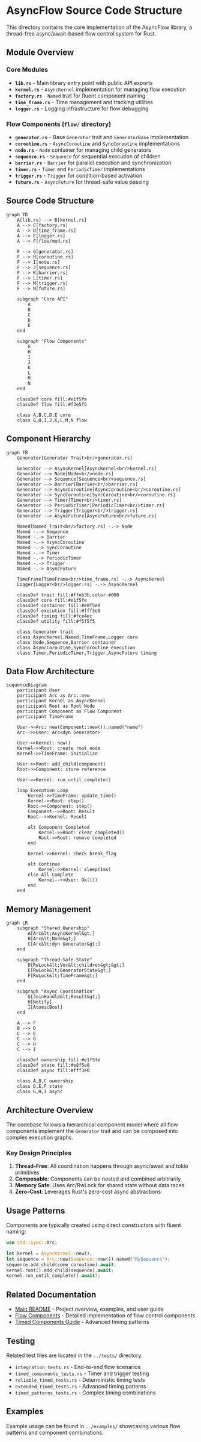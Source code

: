 # AsyncFlow Source Code Structure

This directory contains the core implementation of the AsyncFlow library, a thread-free async/await-based flow control system for Rust.

## Module Overview

### Core Modules

- **`lib.rs`** - Main library entry point with public API exports
- **`kernel.rs`** - `AsyncKernel` implementation for managing flow execution
- **`factory.rs`** - `Named` trait for fluent component naming
- **`time_frame.rs`** - Time management and tracking utilities
- **`logger.rs`** - Logging infrastructure for flow debugging

### Flow Components (`flow/` directory)

- **`generator.rs`** - Base `Generator` trait and `GeneratorBase` implementation
- **`coroutine.rs`** - `AsyncCoroutine` and `SyncCoroutine` implementations
- **`node.rs`** - `Node` container for managing child generators
- **`sequence.rs`** - `Sequence` for sequential execution of children
- **`barrier.rs`** - `Barrier` for parallel execution and synchronization
- **`timer.rs`** - `Timer` and `PeriodicTimer` implementations
- **`trigger.rs`** - `Trigger` for condition-based activation
- **`future.rs`** - `AsyncFuture` for thread-safe value passing

## Source Code Structure

```mermaid
graph TD
    A[lib.rs] --> B[kernel.rs]
    A --> C[factory.rs]
    A --> D[time_frame.rs]
    A --> E[logger.rs]
    A --> F[flow/mod.rs]
    
    F --> G[generator.rs]
    F --> H[coroutine.rs]
    F --> I[node.rs]
    F --> J[sequence.rs]
    F --> K[barrier.rs]
    F --> L[timer.rs]
    F --> M[trigger.rs]
    F --> N[future.rs]
    
    subgraph "Core API"
        A
        B
        C
        D
        E
    end
    
    subgraph "Flow Components"
        G
        H
        I
        J
        K
        L
        M
        N
    end
    
    classDef core fill:#e1f5fe
    classDef flow fill:#f3e5f5
    
    class A,B,C,D,E core
    class G,H,I,J,K,L,M,N flow
```

## Component Hierarchy

```mermaid
graph TB
    Generator[Generator Trait<br/>generator.rs]
    
    Generator --> AsyncKernel[AsyncKernel<br/>kernel.rs]
    Generator --> Node[Node<br/>node.rs]
    Generator --> Sequence[Sequence<br/>sequence.rs]
    Generator --> Barrier[Barrier<br/>barrier.rs]
    Generator --> AsyncCoroutine[AsyncCoroutine<br/>coroutine.rs]
    Generator --> SyncCoroutine[SyncCoroutine<br/>coroutine.rs]
    Generator --> Timer[Timer<br/>timer.rs]
    Generator --> PeriodicTimer[PeriodicTimer<br/>timer.rs]
    Generator --> Trigger[Trigger<br/>trigger.rs]
    Generator --> AsyncFuture[AsyncFuture<br/>future.rs]
    
    Named[Named Trait<br/>factory.rs] -.-> Node
    Named -.-> Sequence
    Named -.-> Barrier
    Named -.-> AsyncCoroutine
    Named -.-> SyncCoroutine
    Named -.-> Timer
    Named -.-> PeriodicTimer
    Named -.-> Trigger
    Named -.-> AsyncFuture
    
    TimeFrame[TimeFrame<br/>time_frame.rs] -.-> AsyncKernel
    Logger[Logger<br/>logger.rs] -.-> AsyncKernel
    
    classDef trait fill:#ffeb3b,color:#000
    classDef core fill:#e1f5fe
    classDef container fill:#e8f5e8
    classDef execution fill:#fff3e0
    classDef timing fill:#fce4ec
    classDef utility fill:#f5f5f5
    
    class Generator trait
    class AsyncKernel,Named,TimeFrame,Logger core
    class Node,Sequence,Barrier container
    class AsyncCoroutine,SyncCoroutine execution
    class Timer,PeriodicTimer,Trigger,AsyncFuture timing
```

## Data Flow Architecture

```mermaid
sequenceDiagram
    participant User
    participant Arc as Arc::new
    participant Kernel as AsyncKernel
    participant Root as Root Node
    participant Component as Flow Component
    participant TimeFrame
    
    User->>Arc: new(Component::new()).named("name")
    Arc-->>User: Arc<dyn Generator>
    
    User->>Kernel: new()
    Kernel->>Root: create root node
    Kernel->>TimeFrame: initialize
    
    User->>Root: add_child(component)
    Root->>Component: store reference
    
    User->>Kernel: run_until_complete()
    
    loop Execution Loop
        Kernel->>TimeFrame: update_time()
        Kernel->>Root: step()
        Root->>Component: step()
        Component-->>Root: Result
        Root-->>Kernel: Result
        
        alt Component Completed
            Kernel->>Root: clear_completed()
            Root->>Root: remove completed
        end
        
        Kernel->>Kernel: check break_flag
        
        alt Continue
            Kernel->>Kernel: sleep(1ms)
        else All Complete
            Kernel-->>User: Ok(())
        end
    end
```

## Memory Management

```mermaid
graph LR
    subgraph "Shared Ownership"
        A[Arc&lt;AsyncKernel&gt;]
        B[Arc&lt;Node&gt;]
        C[Arc&lt;dyn Generator&gt;]
    end
    
    subgraph "Thread-Safe State"
        D[RwLock&lt;Vec&lt;children&gt;&gt;]
        E[RwLock&lt;GeneratorState&gt;]
        F[RwLock&lt;TimeFrame&gt;]
    end
    
    subgraph "Async Coordination"
        G[JoinHandle&lt;Result&gt;]
        H[Notify]
        I[AtomicBool]
    end
    
    A --> F
    B --> D
    C --> E
    C --> G
    C --> H
    C --> I
    
    classDef ownership fill:#e1f5fe
    classDef state fill:#e8f5e8
    classDef async fill:#fff3e0
    
    class A,B,C ownership
    class D,E,F state
    class G,H,I async
```

## Architecture Overview

The codebase follows a hierarchical component model where all flow components implement the `Generator` trait and can be composed into complex execution graphs.

### Key Design Principles

1. **Thread-Free**: All coordination happens through async/await and tokio primitives
2. **Composable**: Components can be nested and combined arbitrarily
3. **Memory Safe**: Uses Arc/RwLock for shared state without data races
4. **Zero-Cost**: Leverages Rust's zero-cost async abstractions

## Usage Patterns

Components are typically created using direct constructors with fluent naming:

```rust
use std::sync::Arc;

let kernel = AsyncKernel::new();
let sequence = Arc::new(Sequence::new()).named("MySequence");
sequence.add_child(some_coroutine).await;
kernel.root().add_child(sequence).await;
kernel.run_until_complete().await?;
```

## Related Documentation

- [Main README](../README.md) - Project overview, examples, and user guide
- [Flow Components](flow/README.md) - Detailed implementation of flow control components
- [Timed Components Guide](../docs/TIMED_COMPONENTS.md) - Advanced timing patterns

## Testing

Related test files are located in the `../tests/` directory:
- `integration_tests.rs` - End-to-end flow scenarios
- `timed_components_tests.rs` - Timer and trigger testing
- `reliable_timed_tests.rs` - Deterministic timing tests
- `extended_timed_tests.rs` - Advanced timing patterns
- `timed_patterns_tests.rs` - Complex timing combinations

## Examples

Example usage can be found in `../examples/` showcasing various flow patterns and component combinations.